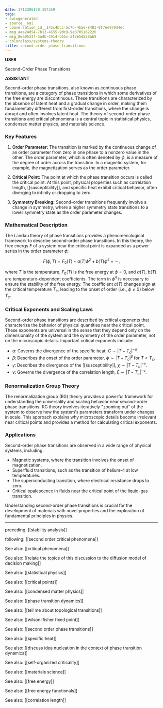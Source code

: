 ```yaml
---
date: 1712386170.194369
tags:
- autogenerated
- source__oai
- conversation_id__14bc4bcc-5c7d-4b5e-8403-0f7ee979d4ec
- msg_aaa24d54-7b13-4655-9dc9-9e3705162220
- msg_8ea9533f-5a4b-4914-b55c-af3e5d558ab9
- colorclass/systems-theory
title: second-order phase transitions
---
```


**USER**

Second-Order Phase Transitions


**ASSISTANT**

Second-order phase transitions, also known as continuous phase transitions, are a category of phase transitions in which some derivatives of the free energy are discontinuous. These transitions are characterized by the absence of latent heat and a gradual change in order, making them fundamentally different from first-order transitions, where the change is abrupt and often involves latent heat. The theory of second-order phase transitions and critical phenomena is a central topic in statistical physics, condensed matter physics, and materials science.

### Key Features

1. **Order Parameter:** The transition is marked by the continuous change of an order parameter from zero in one phase to a nonzero value in the other. The order parameter, which is often denoted by $\phi$, is a measure of the degree of order across the transition. In a magnetic system, for example, the magnetization serves as the order parameter.

2. **Critical Point:** The point at which the phase transition occurs is called the critical point. At this point, physical properties such as correlation length, [[susceptibility]], and specific heat exhibit critical behavior, often diverging to infinity or dropping to zero.

3. **Symmetry Breaking:** Second-order transitions frequently involve a change in symmetry, where a higher symmetry state transitions to a lower symmetry state as the order parameter changes.

### Mathematical Description

The Landau theory of phase transitions provides a phenomenological framework to describe second-order phase transitions. In this theory, the free energy $F$ of a system near the critical point is expanded as a power series in the order parameter $\phi$:

$$F(\phi, T) = F_0(T) + a(T)\phi^2 + b(T)\phi^4 + \cdots,$$

where $T$ is the temperature, $F_0(T)$ is the free energy at $\phi=0$, and $a(T)$, $b(T)$ are temperature-dependent coefficients. The term in $\phi^4$ is necessary to ensure the stability of the free energy. The coefficient $a(T)$ changes sign at the critical temperature $T_c$, leading to the onset of order (i.e., $\phi \neq 0$) below $T_c$.

### Critical Exponents and Scaling Laws

Second-order phase transitions are described by critical exponents that characterize the behavior of physical quantities near the critical point. These exponents are universal in the sense that they depend only on the dimensionality of the system and the symmetry of the order parameter, not on the microscopic details. Important critical exponents include:

- $\alpha$: Governs the divergence of the specific heat, $C \sim |T-T_c|^{-\alpha}$.
- $\beta$: Describes the onset of the order parameter, $\phi \sim |T-T_c|^\beta$ for $T < T_c$.
- $\gamma$: Describes the divergence of the [[susceptibility]], $\chi \sim |T-T_c|^{-\gamma}$.
- $\nu$: Governs the divergence of the correlation length, $\xi \sim |T-T_c|^{-\nu}$.

### Renormalization Group Theory

The renormalization group (RG) theory provides a powerful framework for understanding the universality and scaling behavior near second-order phase transitions. RG theory involves iteratively "zooming out" of the system to observe how the system's parameters transform under changes in scale. This approach explains why microscopic details become irrelevant near critical points and provides a method for calculating critical exponents.

### Applications

Second-order phase transitions are observed in a wide range of physical systems, including:

- Magnetic systems, where the transition involves the onset of magnetization.
- Superfluid transitions, such as the transition of helium-4 at low temperatures.
- The superconducting transition, where electrical resistance drops to zero.
- Critical opalescence in fluids near the critical point of the liquid-gas transition.

Understanding second-order phase transitions is crucial for the development of materials with novel properties and the exploration of fundamental principles in physics.


---

preceding: [[stability analysis]]  


following: [[second order critical phenomena]]

See also: [[critical phenomena]]


See also: [[relate the topics of this discussion to the diffusion model of decision making]]


See also: [[statistical physics]]


See also: [[critical points]]


See also: [[condensed matter physics]]


See also: [[phase transition dynamics]]


See also: [[tell me about topological transitions]]


See also: [[wilson-fisher fixed point]]


See also: [[second order phase transitions]]


See also: [[specific heat]]


See also: [[discuss idea nucleation in the context of phase transition dynamics]]


See also: [[self-organized criticality]]


See also: [[materials science]]


See also: [[free energy]]


See also: [[free energy functionals]]


See also: [[correlation length]]